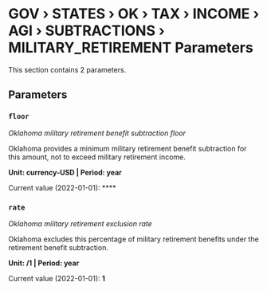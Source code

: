 # GOV › STATES › OK › TAX › INCOME › AGI › SUBTRACTIONS › MILITARY_RETIREMENT Parameters

This section contains 2 parameters.

## Parameters

### `floor`
*Oklahoma military retirement benefit subtraction floor*

Oklahoma provides a minimum military retirement benefit subtraction for this amount, not to exceed military retirement income.

**Unit: currency-USD | Period: year**

Current value (2022-01-01): ****


### `rate`
*Oklahoma military retirement exclusion rate*

Oklahoma excludes this percentage of military retirement benefits under the retirement benefit subtraction.

**Unit: /1 | Period: year**

Current value (2022-01-01): **1**

